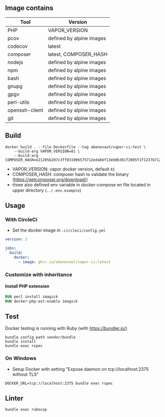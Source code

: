 ## Image contains

| Tool           | Version                  |
|----------------|--------------------------|
| PHP            | VAPOR_VERSION            |
| pcov           | defined by alpine images |
| codecov        | latest                   |
| composer       | latest, COMPOSER_HASH    |
| nodejs         | defined by alpine images |
| npm            | defined by alpine images |
| bash           | defined by alpine images |
| gnupg          | defined by alpine images |
| gpgv           | defined by alpine images |
| perl-utils     | defined by alpine images |
| openssh-client | defined by alpine images |
| git            | defined by alpine images |

## Build

```shell
docker build . --file Dockerfile --tag abenevaut/vapor-ci:test \
    --build-arg VAPOR_VERSION=81 \
    --build-arg COMPOSER_HASH=e21205b207c3ff031906575712edab6f13eb0b361f2085f1f1237b7126d785e826a450292b6cfd1d64d92e6563bbde02
```

- VAPOR_VERSION: vapor docker version, default `81`
- COMPOSER_HASH: composer hash to validate the binary (https://getcomposer.org/download/)
- 🤓see also defined env variable in docker-compose en file located in upper directory (`../.env.example`)

## Usage

### With CircleCi

- Set the docker image in `.circleci/config.yml`

```yaml
version: 2

jobs:
  build:
    docker:
      - image: ghcr.io/abenevaut/vapor-ci:latest
```

### Customize with inheritance

#### Install PHP extension

```dockerfile
RUN pecl install imagick
RUN docker-php-ext-enable imagick
```

## Test

Docker testing is running with Ruby (with https://bundler.io/)

```shell
bundle config path vendor/bundle
bundle install
bundle exec rspec
```

### On Windows

- Setup Docker with setting "Expose daemon on tcp://localhost:2375 without TLS"

```shell
DOCKER_URL=tcp://localhost:2375 bundle exec rspec
```

## Linter

```shell
bundle exec rubocop
```
